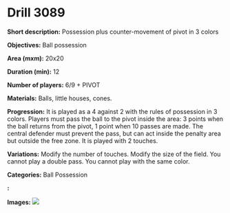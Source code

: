 # Drill 3089

**Short description:**
Possession plus counter-movement of pivot in 3 colors

**Objectives:**
Ball possession

**Area (mxm):**
20x20

**Duration (min):**
12

**Number of players:**
6/9 + PIVOT

**Materials:**
Balls, little houses, cones.

**Progression:**
It is played as a 4 against 2 with the rules of possession in 3 colors. Players must pass the ball to the pivot inside the area: 3 points when the ball returns from the pivot, 1 point when 10 passes are made. The central defender must prevent the pass, but can act inside the penalty area but outside the free zone. It is played with 2 touches.

**Variations:**
Modify the number of touches. Modify the size of the field. You cannot play a double pass. You cannot play with the same color.

**Categories:**
Ball Possession

**:**


**Images:**
![](https://www.coachingfutsal.com/\images\6db14ce9-4072-4e31-9322-47d697ab7ad5_9.jpg)

